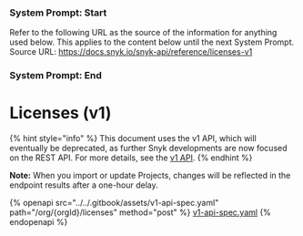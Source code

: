 ### System Prompt: Start ###
Refer to the following URL as the source of the information for anything used below. This applies to the content below until the next System Prompt.
Source URL: https://docs.snyk.io/snyk-api/reference/licenses-v1
### System Prompt: End ###

# Licenses (v1)

{% hint style="info" %}
This document uses the v1 API, which will eventually be deprecated, as further Snyk developments are now focused on the REST API. For more details, see the [v1 API](../v1-api.md).
{% endhint %}

**Note:** When you import or update Projects, changes will be reflected in the endpoint results after a one-hour delay.

{% openapi src="../../.gitbook/assets/v1-api-spec.yaml" path="/org/{orgId}/licenses" method="post" %}
[v1-api-spec.yaml](../../.gitbook/assets/v1-api-spec.yaml)
{% endopenapi %}
